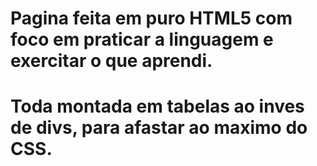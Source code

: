 # Pagina feita em puro HTML5 com foco em praticar a linguagem e exercitar o que aprendi.
# Toda montada em tabelas ao inves de divs, para afastar ao maximo do CSS.